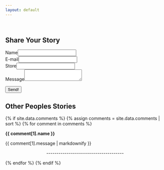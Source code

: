 ```yaml
---
layout: default
---
```



<br>
<!-- Navigation -->
<div markdown="0">
<a id="ddmenuLink" href="../menuBar.html"></a>
<div class="element">
<h2>Share Your Story</h2>

<form method="POST" action="https://savefrys.herokuapp.com/v3/entry/github/xnastasia/savefrys.com/main/comments">
  <input name="options[redirect]" type="hidden" value="https://savefrys.com/share">
  <!-- e.g. "2016-01-02-this-is-a-post"
  <!--input name="options[slug]" type="hidden" value="{{ page.slug }}" -->
  <div class="story"><label>Name<input name="fields[name]" type="text"></label><br/>
  <label>E-mail<input name="fields[email]" type="email"></label><br/>
  <label>Store<input name="fields[store]" type="text"></label><br/>
  <label>Message<textarea name="fields[message]"></textarea></label><br/>

  <button type="submit">Send!</button>
  </div>
</form>
</div>
<div class="element">
<h2>Other Peoples Stories</h2>
<!-- Comments -->
  
  <!-- TODO: I have to make it sort by most recent not by most old. Also add time and date stamp thanks -->

{% if site.data.comments %}
  {% assign comments = site.data.comments | sort %}
    {% for comment in comments %}
      <div class=""><label>
        <strong>{{ comment[1].name }}</strong>
      </label>
      <p>{{ comment[1].message | markdownify }}</p>
      <p style="text-align: center;">--------------------------------------</p>
  {% endfor %}
{% endif %}
    </div>
</div>

</div>

